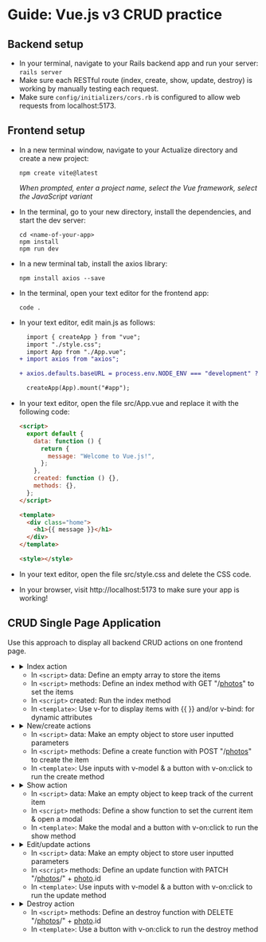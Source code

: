 # Guide: Vue.js v3 CRUD practice

## Backend setup

- In your terminal, navigate to your Rails backend app and run your server: `rails server`
- Make sure each RESTful route (index, create, show, update, destroy) is working by manually testing each request.
- Make sure `config/initializers/cors.rb` is configured to allow web requests from localhost:5173.

## Frontend setup

- In a new terminal window, navigate to your Actualize directory and create a new project:

  ```
  npm create vite@latest
  ```

  _When prompted, enter a project name, select the Vue framework, select the JavaScript variant_

- In the terminal, go to your new directory, install the dependencies, and start the dev server:

  ```
  cd <name-of-your-app>
  npm install
  npm run dev
  ```

- In a new terminal tab, install the axios library:

  ```
  npm install axios --save
  ```

- In the terminal, open your text editor for the frontend app:

  ```
  code .
  ```

- In your text editor, edit main.js as follows:

  ```diff
    import { createApp } from "vue";
    import "./style.css";
    import App from "./App.vue";
  + import axios from "axios";

  + axios.defaults.baseURL = process.env.NODE_ENV === "development" ? "http://localhost:3000" : "/";

    createApp(App).mount("#app");
  ```

- In your text editor, open the file src/App.vue and replace it with the following code:

  ```html
  <script>
    export default {
      data: function () {
        return {
          message: "Welcome to Vue.js!",
        };
      },
      created: function () {},
      methods: {},
    };
  </script>

  <template>
    <div class="home">
      <h1>{{ message }}</h1>
    </div>
  </template>

  <style></style>
  ```

- In your text editor, open the file src/style.css and delete the CSS code.

- In your browser, visit http://localhost:5173 to make sure your app is working!

## CRUD Single Page Application

Use this approach to display all backend CRUD actions on one frontend page.

- <details><summary>Index action</summary>

  ```html
  <script>
    import axios from "axios";
    export default {
      data: function () {
        return {
          photos: [],
        };
      },
      created: function () {
        this.indexPhotos();
      },
      methods: {
        indexPhotos: function () {
          axios.get("/photos.json").then((response) => {
            console.log("photos index", response);
            this.photos = response.data;
          });
        },
      },
    };
  </script>

  <template>
    <div class="home">
      <h1>All Photos</h1>
      <div v-for="photo in photos" v-bind:key="photo.id">
        <h2>{{ photo.name }}</h2>
        <img v-bind:src="photo.url" v-bind:alt="photo.name" />
        <p>Width: {{ photo.width }}</p>
        <p>Height: {{ photo.height }}</p>
      </div>
    </div>
  </template>

  <style></style>
  ```

  </details>


  - In `<script>` data: Define an empty array to store the items
  - In `<script>` methods: Define an index method with GET "/<ins>photos</ins>" to set the items
  - In `<script>` created: Run the index method
  - In `<template>`: Use v-for to display items with {{ }} and/or v-bind: for dynamic attributes

- <details><summary>New/create actions</summary>
    
    ```diff
      <script>
      import axios from "axios";
      export default {
        data: function () {
          return {
            photos: [],
    +       newPhotoParams: {},
          };
        },
        created: function () {
          this.indexPhotos();
        },
        methods: {
          indexPhotos: function () {
            axios.get("/photos.json").then((response) => {
              console.log("photos index", response);
              this.photos = response.data;
            });
          },
    +     createPhoto: function () {
    +       axios
    +         .post("/photos.json", this.newPhotoParams)
    +         .then((response) => {
    +           console.log("photos create", response);
    +           this.photos.push(response.data);
    +           this.newPhotoParams = {};
    +         })
    +         .catch((error) => {
    +           console.log("photos create error", error.response);
    +         });
    +     },
        },
      };
      </script>

      <template>
        <div class="home">
    +     <h1>New Photo</h1>
    +     <div>
    +       Name:
    +       <input type="text" v-model="newPhotoParams.name" />
    +       Width:
    +       <input type="text" v-model="newPhotoParams.width" />
    +       Height:
    +       <input type="text" v-model="newPhotoParams.height" />
    +       Url:
    +       <input type="text" v-model="newPhotoParams.url" />
    +       <button v-on:click="createPhoto()">Create Photo</button>
    +     </div>
          <h1>All Photos</h1>
          <div v-for="photo in photos" v-bind:key="photo.id">
            <h2>{{ photo.name }}</h2>
            <img v-bind:src="photo.url" v-bind:alt="photo.name" />
            <p>Width: {{ photo.width }}</p>
            <p>Height: {{ photo.height }}</p>
          </div>
        </div>
      </template>

      <style></style>
    ```

  </details>

  - In `<script>` data: Make an empty object to store user inputted parameters
  - In `<script>` methods: Define a create function with POST "/<ins>photos</ins>" to create the item
  - In `<template>`: Use inputs with v-model & a button with v-on:click to run the create method

- <details><summary>Show action</summary>
    
    ```diff
      <script>
      import axios from "axios";
      export default {
        data: function () {
          return {
            photos: [],
            newPhotoParams: {},
    +       currentPhoto: {},
          };
        },
        created: function () {
          this.indexPhotos();
        },
        methods: {
          indexPhotos: function () {
            axios.get("/photos.json").then((response) => {
              console.log("photos index", response);
              this.photos = response.data;
            });
          },
          createPhoto: function () {
            axios
              .post("/photos.json", this.newPhotoParams)
              .then((response) => {
                console.log("photos create", response);
                this.photos.push(response.data);
                this.newPhotoParams = {};
              })
              .catch((error) => {
                console.log("photos create error", error.response);
              });
          },
    +     showPhoto: function (photo) {
    +       this.currentPhoto = photo;
    +       document.querySelector("#photo-details").showModal();
    +     },
        },
      };
      </script>
      
      <template>
        <div class="home">
          <h1>New Photo</h1>
          <div>
            Name:
            <input type="text" v-model="newPhotoParams.name" />
            Width:
            <input type="text" v-model="newPhotoParams.width" />
            Height:
            <input type="text" v-model="newPhotoParams.height" />
            Url:
            <input type="text" v-model="newPhotoParams.url" />
            <button v-on:click="createPhoto()">Create Photo</button>
          </div>
          <h1>All Photos</h1>
          <div v-for="photo in photos" v-bind:key="photo.id">
            <h2>{{ photo.name }}</h2>
            <img v-bind:src="photo.url" v-bind:alt="photo.name" />
            <p>Width: {{ photo.width }}</p>
            <p>Height: {{ photo.height }}</p>
    +       <button v-on:click="showPhoto(photo)">More info</button>
          </div>
    +     <dialog id="photo-details">
    +       <form method="dialog">
    +         <h1>Photo info</h1>
    +         <p>Name: {{ currentPhoto.name }}</p>
    +         <p>Width: {{ currentPhoto.width }}</p>
    +         <p>Height: {{ currentPhoto.height }}</p>
    +         <p>Url: {{ currentPhoto.url }}</p>
    +         <button>Close</button>
    +       </form>
    +     </dialog>
        </div>
      </template>
      
      <style></style>    
    ```

  </details>
  
  - In `<script>` data: Make an empty object to keep track of the current item
  - In `<script>` methods: Define a show function to set the current item & open a modal
  - In `<template>`: Make the modal and a button with v-on:click to run the show method

- <details><summary>Edit/update actions</summary>
    
    ```diff
      <script>
      import axios from "axios";
      export default {
        data: function () {
          return {
            photos: [],
            newPhotoParams: {},
    +       editPhotoParams: {},
            currentPhoto: {},
          };
        },
        created: function () {
          this.indexPhotos();
        },
        methods: {
          indexPhotos: function () {
            axios.get("/photos.json").then((response) => {
              console.log("photos index", response);
              this.photos = response.data;
            });
          },
          createPhoto: function () {
            axios
              .post("/photos.json", this.newPhotoParams)
              .then((response) => {
                console.log("photos create", response);
                this.photos.push(response.data);
                this.newPhotoParams = {};
              })
              .catch((error) => {
                console.log("photos create error", error.response);
              });
          },
          showPhoto: function (photo) {
            this.currentPhoto = photo;
    +       this.editPhotoParams = photo;
            document.querySelector("#photo-details").showModal();
          },
    +     updatePhoto: function (photo) {
    +       axios
    +         .patch("/photos/" + photo.id + ".json", this.editPhotoParams)
    +         .then((response) => {
    +           console.log("photos update", response);
    +           this.currentPhoto = {};
    +         })
    +         .catch((error) => {
    +           console.log("photos update error", error.response);
    +         });
    +     },
        },
      };
      </script>
      
      <template>
        <div class="home">
          <h1>New Photo</h1>
          <div>
            Name:
            <input type="text" v-model="newPhotoParams.name" />
            Width:
            <input type="text" v-model="newPhotoParams.width" />
            Height:
            <input type="text" v-model="newPhotoParams.height" />
            Url:
            <input type="text" v-model="newPhotoParams.url" />
            <button v-on:click="createPhoto()">Create Photo</button>
          </div>
          <h1>All Photos</h1>
          <div v-for="photo in photos" v-bind:key="photo.id">
            <h2>{{ photo.name }}</h2>
            <img v-bind:src="photo.url" v-bind:alt="photo.name" />
            <p>Width: {{ photo.width }}</p>
            <p>Height: {{ photo.height }}</p>
            <button v-on:click="showPhoto(photo)">More info</button>
          </div>
          <dialog id="photo-details">
            <form method="dialog">
              <h1>Photo info</h1>
    -         <p>Name: {{ currentPhoto.name }}</p>
    -         <p>Width: {{ currentPhoto.width }}</p>
    -         <p>Height: {{ currentPhoto.height }}</p>
    -         <p>Url: {{ currentPhoto.url }}</p>
    +         <p>Name: <input type="text" v-model="editPhotoParams.name" /></p>
    +         <p>Width: <input type="text" v-model="editPhotoParams.width" /></p>
    +         <p>Height: <input type="text" v-model="editPhotoParams.height" /></p>
    +         <p>Url: <input type="text" v-model="editPhotoParams.url" /></p>
    +         <button v-on:click="updatePhoto(currentPhoto)">Update</button>
              <button>Close</button>
            </form>
          </dialog>
        </div>
      </template>
      
      <style></style>
    ```

  </details>

  - In `<script>` data: Make an empty object to store user inputted parameters
  - In `<script>` methods: Define an update function with PATCH "/<ins>photos</ins>/" + <ins>photo</ins>.id
  - In `<template>`: Use inputs with v-model & a button with v-on:click to run the update method


- <details><summary>Destroy action</summary>
    
    ```diff
      <script>
      import axios from "axios";
      export default {
        data: function () {
          return {
            photos: [],
            newPhotoParams: {},
            editPhotoParams: {},
            currentPhoto: {},
          };
        },
        created: function () {
          this.indexPhotos();
        },
        methods: {
          indexPhotos: function () {
            axios.get("/photos.json").then((response) => {
              console.log("photos index", response);
              this.photos = response.data;
            });
          },
          createPhoto: function () {
            axios
              .post("/photos.json", this.newPhotoParams)
              .then((response) => {
                console.log("photos create", response);
                this.photos.push(response.data);
                this.newPhotoParams = {};
              })
              .catch((error) => {
                console.log("photos create error", error.response);
              });
          },
          showPhoto: function (photo) {
            this.currentPhoto = photo;
            this.editPhotoParams = photo;
            document.querySelector("#photo-details").showModal();
          },
          updatePhoto: function (photo) {
            axios
              .patch("/photos/" + photo.id + ".json", this.editPhotoParams)
              .then((response) => {
                console.log("photos update", response);
                this.currentPhoto = {};
              })
              .catch((error) => {
                console.log("photos update error", error.response);
              });
          },
    +     destroyPhoto: function (photo) {
    +       axios.delete("/photos/" + photo.id + ".json").then((response) => {
    +         console.log("photos destroy", response);
    +         var index = this.photos.indexOf(photo);
    +         this.photos.splice(index, 1);
    +       });
    +     },
        },
      };
      </script>
      
      <template>
        <div class="home">
          <h1>New Photo</h1>
          <div>
            Name:
            <input type="text" v-model="newPhotoParams.name" />
            Width:
            <input type="text" v-model="newPhotoParams.width" />
            Height:
            <input type="text" v-model="newPhotoParams.height" />
            Url:
            <input type="text" v-model="newPhotoParams.url" />
            <button v-on:click="createPhoto()">Create Photo</button>
          </div>
          <h1>All Photos</h1>
          <div v-for="photo in photos" v-bind:key="photo.id">
            <h2>{{ photo.name }}</h2>
            <img v-bind:src="photo.url" v-bind:alt="photo.name" />
            <p>Width: {{ photo.width }}</p>
            <p>Height: {{ photo.height }}</p>
            <button v-on:click="showPhoto(photo)">More info</button>
          </div>
          <dialog id="photo-details">
            <form method="dialog">
              <h1>Photo info</h1>
              <p>Name: <input type="text" v-model="editPhotoParams.name" /></p>
              <p>Width: <input type="text" v-model="editPhotoParams.width" /></p>
              <p>Height: <input type="text" v-model="editPhotoParams.height" /></p>
              <p>Url: <input type="text" v-model="editPhotoParams.url" /></p>
              <button v-on:click="updatePhoto(currentPhoto)">Update</button>
    +         <button v-on:click="destroyPhoto(currentPhoto)">Destroy Photo</button>
              <button>Close</button>
            </form>
          </dialog>
        </div>
      </template>
      
      <style></style>
    ```

  </details>
  
  - In `<script>` methods: Define an destroy function with DELETE "/<ins>photos</ins>/" + <ins>photo</ins>.id
  - In `<template>`: Use a button with v-on:click to run the destroy method
